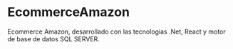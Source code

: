 # EcommerceAmazon
Ecommerce Amazon, desarrollado con las tecnologias .Net, React y motor de base de datos SQL SERVER. 
